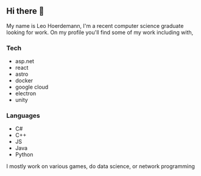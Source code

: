## Hi there 👋

<!--
**leohoerdemann/leohoerdemann** is a ✨ _special_ ✨ repository because its `README.md` (this file) appears on your GitHub profile.

Here are some ideas to get you started:

- 🔭 I’m currently working on ...
- 🌱 I’m currently learning ...
- 👯 I’m looking to collaborate on ...
- 🤔 I’m looking for help with ...
- 💬 Ask me about ...
- 📫 How to reach me: ...
- 😄 Pronouns: ...
- ⚡ Fun fact: ...
-->
My name is Leo Hoerdemann, I'm a recent computer science graduate looking for work. On my profile you'll find some of my work including with,

### Tech
- asp.net
- react
- astro
- docker
- google cloud
- electron
- unity

### Languages
- C#
- C++
- JS
- Java
- Python

I mostly work on various games, do data science, or network programming 
